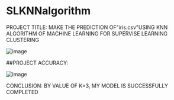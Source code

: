 # SLKNNalgorithm

PROJECT TITLE:
MAKE THE PREDICTION OF"iris.csv"USING KNN ALGORITHM OF MACHINE LEARNING   FOR SUPERVISE LEARNING CLUSTERING

![image](https://github.com/chviswa02/SLKNNalgorithm/assets/143176195/e172e2ac-165d-4766-8128-d94fd8fde64b)

##PROJECT ACCURACY:

![image](https://github.com/chviswa02/SLKNNalgorithm/assets/143176195/976c2bd9-1aa2-421f-9f3f-e6f2345eb266)

CONCLUSION:
BY VALUE OF K=3, MY MODEL IS SUCCESSFULLY COMPLETED

